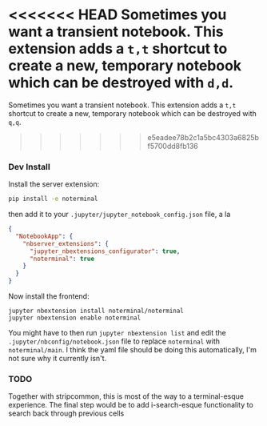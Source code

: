 <<<<<<< HEAD
Sometimes you want a transient notebook. This extension adds a `t,t` shortcut to create a new, temporary notebook which can be destroyed with `d,d`.
=======
Sometimes you want a transient notebook. This extension adds a `t,t` shortcut to create a new, temporary notebook which can be destroyed with `q,q`.
>>>>>>> e5eadee78b2c1a5bc4303a6825bf5700dd8fb136

### Dev Install
Install the server extension:
```sh
pip install -e noterminal
```
then add it to your `.jupyter/jupyter_notebook_config.json` file, a la
```json
{
  "NotebookApp": {
    "nbserver_extensions": {
      "jupyter_nbextensions_configurator": true,
      "noterminal": true
    }
  }
}
```
Now install the frontend:
```
jupyter nbextension install noterminal/noterminal
jupyter nbextension enable noterminal
```
You might have to then run `jupyter nbextension list` and edit the `.jupyter/nbconfig/notebook.json` file to replace `noterminal` with `noterminal/main`. I think the yaml file should be doing this automatically, I'm not sure why it currently isn't.


### TODO
Together with stripcommon, this is most of the way to a terminal-esque experience. The final step would be to add  i-search-esque functionality to search back through previous cells
